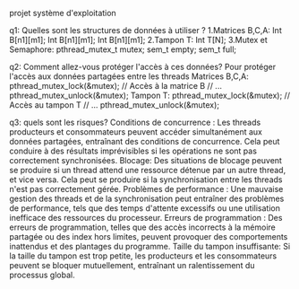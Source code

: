 projet système d'exploitation

q1: Quelles sont les structures de données à utiliser ?
1.Matrices B,C,A:
Int B[n1][m1];
Int B[n1][m1];
Int B[n1][m1];
2.Tampon T:
Int T[N];
3.Mutex et Semaphore:
pthread_mutex_t mutex;
sem_t empty;
sem_t full;

q2: Comment allez-vous protéger l'accès à ces données?
Pour protéger l'accès aux données partagées entre les threads
Matrices B,C,A:
pthread_mutex_lock(&mutex);
// Accès à la matrice B
// ...
pthread_mutex_unlock(&mutex);
Tampon T:
pthread_mutex_lock(&mutex);
// Accès au tampon T
// ...
pthread_mutex_unlock(&mutex);

q3: quels sont les risques?
Conditions de concurrence : Les threads producteurs et consommateurs peuvent accéder simultanément aux données partagées, entraînant des conditions de concurrence. Cela peut conduire à des résultats imprévisibles si les opérations ne sont pas correctement synchronisées.
Blocage: Des situations de blocage peuvent se produire si un thread attend une ressource détenue par un autre thread, et vice versa. Cela peut se produire si la synchronisation entre les threads n'est pas correctement gérée.
Problèmes de performance : Une mauvaise gestion des threads et de la synchronisation peut entraîner des problèmes de performance, tels que des temps d'attente excessifs ou une utilisation inefficace des ressources du processeur.
Erreurs de programmation : Des erreurs de programmation, telles que des accès incorrects à la mémoire partagée ou des index hors limites, peuvent provoquer des comportements inattendus et des plantages du programme.
Taille du tampon insuffisante: Si la taille du tampon est trop petite, les producteurs et les consommateurs peuvent se bloquer mutuellement, entraînant un ralentissement du processus global.
